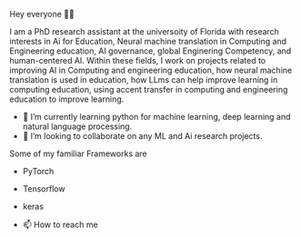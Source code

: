 Hey everyone 👋🏾

I am a PhD research assistant at the universoity of Florida with research interests in Ai for Education, Neural machine translation in Computing and Engineering education, AI governance, global Enginering Competency, and human-centered AI. Within these fields, I work on projects related to improving AI in Computing and engineering education, how neural machine translation is used in education, how LLms can help improve learning in computing education, using accent transfer in computing and engineering education to improve learning.

- 🌱 I’m currently learning python for machine learning, deep learning and natural language processing.
- 💞️ I’m looking to collaborate on any ML and Ai research projects.

Some of my familiar Frameworks are

- PyTorch
- Tensorflow
- keras

- 📫 How to reach me 
<!---
unruli/unruli is a ✨ special ✨ repository because its `README.md` (this file) appears on your GitHub profile.
You can click the Preview link to take a look at your changes.
--->
